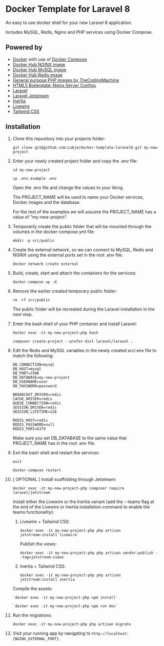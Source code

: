 # Docker Template for Laravel 8

An easy to use docker shell for your new Laravel 8 application.

Includes MySQL, Redis, Nginx and PHP services using Docker Compose.


## Powered by

- [Docker](https://www.docker.com) with use of [Docker Compose](https://docs.docker.com/compose)
- [Docker Hub NGINX image](https://hub.docker.com/_/nginx)
- [Docker Hub MySQL image](https://hub.docker.com/_/mysql)
- [Docker Hub Redis image](https://hub.docker.com/_/redis)
- [General purpose PHP images by TheCodingMachine](https://github.com/thecodingmachine/docker-images-php)
- [HTML5 Boilerplate: Nginx Server Configs](https://github.com/h5bp/server-configs-nginx)
- [Laravel](https://laravel.com)
- [Laravel Jetstream](https://jetstream.laravel.com)
- [Inertia](https://inertiajs.com)
- [Livewire](https://laravel-livewire.com)
- [Tailwind CSS](https://tailwindcss.com)


## Installation

1. Clone this repository into your projects folder:

   `git clone git@github.com:Lubje/docker-template-laravel8.git my-new-project`

1. Enter your newly created project folder and copy the .env file:

    `cd my-new-project`

    `cp .env.example .env`

    Open the .env file and change the values to your liking.

    The PROJECT_NAME will be used to name your Docker services, Docker images and the database.
    
    For the rest of the examples we will assume the PROJECT_NAME has a value of "my-new-project".

1. Temporarily create the public folder that will be mounted through the volumes in the docker-compose.yml file:

    `mkdir -p src/public`

1. Create the external network, so we can connect to MySQL, Redis and NGINX using the external ports set in the root .env file:

    `docker network create external`

1. Build, create, start and attach the containers for the services:

    `docker-compose up -d`

1. Remove the earlier created temporary public folder:

    `rm -rf src/public`
    
    The public folder will be recreated during the Laravel installation in the next step. 

1. Enter the bash shell of your PHP container and install Laravel:

    `docker exec -it my-new-project-php bash`

    `composer create-project --prefer-dist laravel/laravel .`

1. Edit the Redis and MySQL variables in the newly created src/.env file to match the following:

    ```
    DB_CONNECTION=mysql
    DB_HOST=mysql
    DB_PORT=3306
    DB_DATABASE=my-new-project
    DB_USERNAME=user
    DB_PASSWORD=password
    
    BROADCAST_DRIVER=redis
    CACHE_DRIVER=redis
    QUEUE_CONNECTION=redis
    SESSION_DRIVER=redis
    SESSION_LIFETIME=120
    
    REDIS_HOST=redis
    REDIS_PASSWORD=null
    REDIS_PORT=6379
    ```
   
   Make sure you set DB_DATABASE to the same value that PROJECT_NAME has in the root .env file.

1. Exit the bash shell and restart the services:

    `exit`

    `docker-compose restart`
 
1.  [ OPTIONAL ] Install scaffolding through Jetstream:

    `docker exec -it my-new-project-php composer require laravel/jetstream`
 
    Install either the Livewire or the Inertia variant (add the --teams flag at the end of the Livewire or Inertia installation command to enable the teams functionality):
    
    1. Livewire + Tailwind CSS:

        `docker exec -it my-new-project-php php artisan jetstream:install livewire`
        
        Publish the views:
        
        `docker exec -it my-new-project-php php artisan vendor:publish --tag=jetstream-views`

    1. Inertia + Tailwind CSS:

        `docker exec -it my-new-project-php php artisan jetstream:install inertia`

    Compile the assets:
    
        `docker exec -it my-new-project-php npm install`
    
        `docker exec -it my-new-project-php npm run dev`

1. Run the migrations:

    `docker exec -it my-new-project-php php artisan migrate`

1. Visit your running app by navigating to `http://localhost:{NGINX_EXTERNAL_PORT}`.

